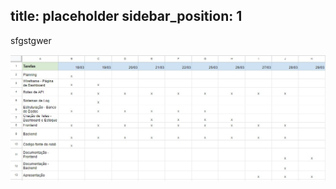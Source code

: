 title: placeholder
sidebar_position: 1
---
sfgstgwer


![Relatório Sprint 3](../../../static/img/relatorios-sprint/tabela-sprint4.png)